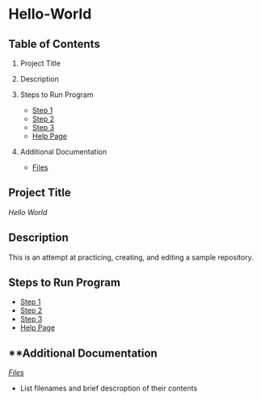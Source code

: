 # Hello-World

**Table of Contents**
--------------------
1. Project Title
2. Description
3. Steps to Run Program
   - [Step 1](https://www.example.com)
   - [Step 2](https://www.example.com)
   - [Step 3](https://www.example.com)
   - [Help Page](https://www.example.com)
   
4. Additional Documentation
   - [Files](https://www.example.com)

**Project Title**
--------------------
*Hello World*

**Description**
--------------------
This is an attempt at practicing, creating, and editing a sample repository. 

**Steps to Run Program**
--------------------
- [Step 1](https://www.example.com)
- [Step 2](https://www.example.com)
- [Step 3](https://www.example.com)
- [Help Page](https://www.example.com)

**Additional Documentation
---------------------------
[*Files*](https://www.example.com)
  - List filenames and brief descroption of their contents
  
